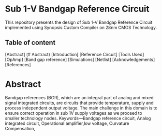 # Sub 1-V Bandgap Reference Circuit
This repository presents the design of Sub 1-V Bandgap Reference Circuit implemented using Synopsis Custom Compiler on 28nm CMOS Technology.

## Table of content
[Abstract] (# Abstract)
[Introduction]
[Reference Circuit]
[Tools Used]
[OpAmp]
[Band gap reference] 
[Simulations]
[Netlist]
[Acknowledgements]
[References]

# Abstract
Bandgap  references  (BGR),  which  are  an integral   part   of   analog   and   mixed   signal   integrated circuits, are circuits that provide temperature, supply and process independent  output voltage. The main challenge in  this domain  is  to  ensure  correct  operation  in  sub  1V supply  voltages  as  we  proceed  to  smaller  technology nodes.
Keywords—Bandgap reference circuit, Analog integrated circuit, Operational amplifier,low voltage, Curvature Compensation, 

